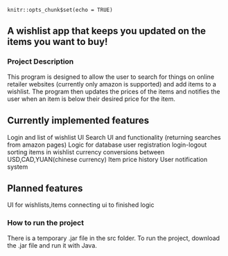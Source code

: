 
```{r setup, include=FALSE}
knitr::opts_chunk$set(echo = TRUE)
```

## A wishlist app that keeps you updated on the items you want to buy!

### Project Description
This program is designed to allow the user to search for things on online retailer websites (currently only amazon is supported) and add items to a wishlist. The program then updates the prices of the items and notifies the user when an item is below their desired price for the item.

## Currently implemented features
Login and list of wishlist UI
Search UI and functionality (returning searches from amazon pages)
Logic for database
          user registration
          login-logout
          sorting items in wishlist 
          currency conversions between USD,CAD,YUAN(chinese currency)
          Item price history
          User notification system
          

## Planned features
UI for wishlists,items
connecting ui to finished logic

### How to run the project
There is a temporary .jar file in the src folder. To run the project, download the .jar file and run it with Java.
